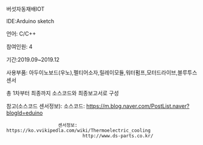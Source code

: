 버섯자동재배IOT

IDE:Arduino sketch

언어: C/C++

참여인원: 4

기간:2019.09~2019.12

사용부품: 아두이노보드(우노),펠티어소자,릴레이모듈,워터펌프,모터드라이브,블루투스센서

총 1차부터 최종까지 소스코드와 최종보고서로 구성

참고(소스코드 센서정보): 소스코드: https://m.blog.naver.com/PostList.naver?blogId=eduino
          
                       센서정보: https://ko.vvikipedla.com/wiki/Thermoelectric_cooling
                                http://www.ds-parts.co.kr/
                                
                       

